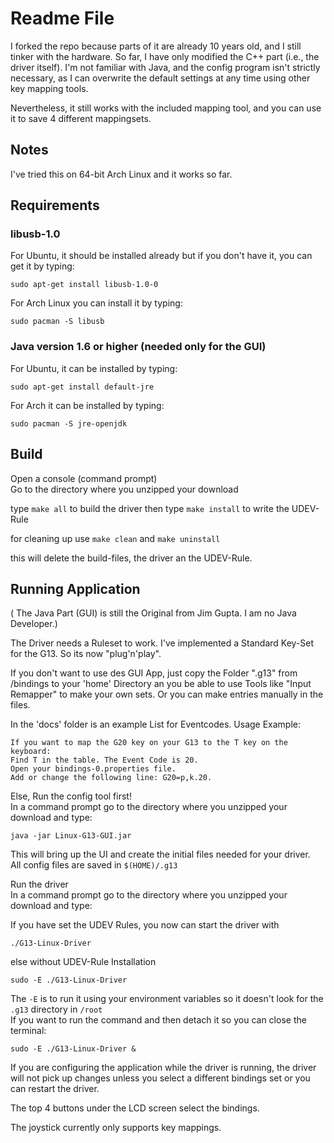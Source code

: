 # Readme File

I forked the repo because parts of it are already 10 years old, and I still tinker with the hardware.
So far, I have only modified the C++ part (i.e., the driver itself). I'm not familiar with Java, and the config program isn't strictly necessary, as I can overwrite the default settings at any time using other key mapping tools.

Nevertheless, it still works with the included mapping tool, and you can use it to save 4 different mappingsets.


## Notes

I've tried this on 64-bit Arch Linux and it works so far.  


## Requirements


### libusb-1.0

For Ubuntu, it should be installed already but if you don't have it, you can get it by typing:

    sudo apt-get install libusb-1.0-0

For Arch Linux you can install it by typing:

    sudo pacman -S libusb


### Java version 1.6 or higher (needed only for the GUI)

For Ubuntu, it can be installed by typing:

    sudo apt-get install default-jre

For Arch it can be installed by typing:

    sudo pacman -S jre-openjdk


## Build

Open a console (command prompt)  
Go to the directory where you unzipped your download  

type `make all` to build the driver
then type `make install` to write the UDEV-Rule

for cleaning up 
use `make clean`
and `make uninstall`

this will delete the build-files, the driver an the UDEV-Rule.


## Running Application

( The Java Part (GUI) is still the Original from Jim Gupta. I am no Java Developer.)

The Driver needs a Ruleset to work. 
I've implemented a Standard Key-Set for the G13. So its now "plug'n'play".

If you don't want to use des GUI App, just copy the Folder ".g13" from /bindings to your 'home' Directory an you be able to use Tools
like "Input Remapper" to make your own sets. Or you can make entries manually in the files.

In the 'docs' folder is an example List for Eventcodes.
Usage Example:

    If you want to map the G20 key on your G13 to the T key on the keyboard:
    Find T in the table. The Event Code is 20.
    Open your bindings-0.properties file.
    Add or change the following line: G20=p,k.20.

Else, Run the config tool first!  
In a command prompt go to the directory where you unzipped your download and type:

    java -jar Linux-G13-GUI.jar

This will bring up the UI and create the initial files needed for your driver.  
All config files are saved in `$(HOME)/.g13`


Run the driver  
In a command prompt go to the directory where you unzipped your download and type:

If you have set the UDEV Rules, you now can start the driver with 

    ./G13-Linux-Driver 

else without UDEV-Rule Installation

    sudo -E ./G13-Linux-Driver

The `-E` is to run it using your environment variables so it doesn't look for the `.g13` directory in `/root`  
If you want to run the command and then detach it so you can close the terminal:

    sudo -E ./G13-Linux-Driver &

If you are configuring the application while the driver is running, the driver will not pick up changes unless you select a different bindings set or you can restart the driver.

The top 4 buttons under the LCD screen select the bindings.

The joystick currently only supports key mappings.
